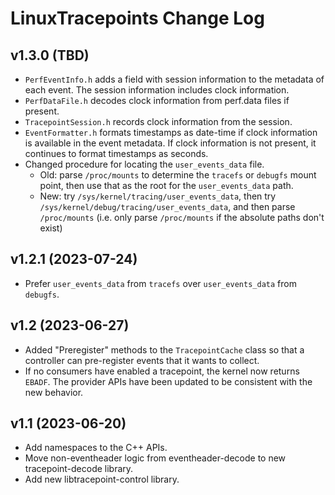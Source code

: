 # LinuxTracepoints Change Log

## v1.3.0 (TBD)

- `PerfEventInfo.h` adds a field with session information to the metadata of
  each event. The session information includes clock information.
- `PerfDataFile.h` decodes clock information from perf.data files if present.
- `TracepointSession.h` records clock information from the session.
- `EventFormatter.h` formats timestamps as date-time if clock information is
  available in the event metadata. If clock information is not present, it
  continues to format timestamps as seconds.
- Changed procedure for locating the `user_events_data` file.
  - Old: parse `/proc/mounts` to determine the `tracefs` or `debugfs` mount
    point, then use that as the root for the `user_events_data` path.
  - New: try `/sys/kernel/tracing/user_events_data`, then try
    `/sys/kernel/debug/tracing/user_events_data`, and then parse `/proc/mounts`
    (i.e. only parse `/proc/mounts` if the absolute paths don't exist)

## v1.2.1 (2023-07-24)

- Prefer `user_events_data` from `tracefs` over `user_events_data` from
  `debugfs`.

## v1.2 (2023-06-27)

- Added "Preregister" methods to the `TracepointCache` class so that a
  controller can pre-register events that it wants to collect.
- If no consumers have enabled a tracepoint, the kernel now returns `EBADF`.
  The provider APIs have been updated to be consistent with the new behavior.

## v1.1 (2023-06-20)

- Add namespaces to the C++ APIs.
- Move non-eventheader logic from eventheader-decode to new tracepoint-decode
  library.
- Add new libtracepoint-control library.
